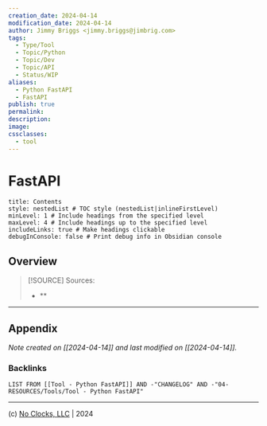 ```yaml
---
creation_date: 2024-04-14
modification_date: 2024-04-14
author: Jimmy Briggs <jimmy.briggs@jimbrig.com>
tags:
  - Type/Tool
  - Topic/Python
  - Topic/Dev
  - Topic/API
  - Status/WIP
aliases:
  - Python FastAPI
  - FastAPI
publish: true
permalink:
description:
image:
cssclasses:
  - tool
---
```



# FastAPI

```table-of-contents
title: Contents 
style: nestedList # TOC style (nestedList|inlineFirstLevel)
minLevel: 1 # Include headings from the specified level
maxLevel: 4 # Include headings up to the specified level
includeLinks: true # Make headings clickable
debugInConsole: false # Print debug info in Obsidian console
```

## Overview

> [!SOURCE] Sources:
> - **

***

## Appendix

*Note created on [[2024-04-14]] and last modified on [[2024-04-14]].*

### Backlinks

```dataview
LIST FROM [[Tool - Python FastAPI]] AND -"CHANGELOG" AND -"04-RESOURCES/Tools/Tool - Python FastAPI"
```

***

(c) [No Clocks, LLC](https://github.com/noclocks) | 2024